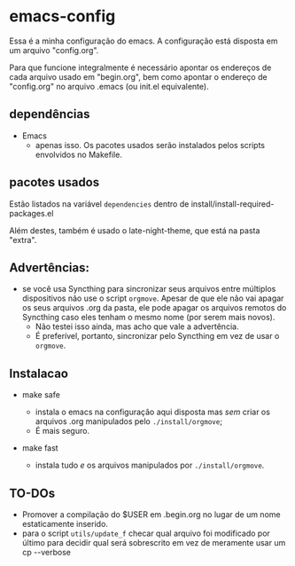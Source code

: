 # emacs-config

Essa é a minha configuração do emacs.
A configuração está disposta em um arquivo "config.org".

Para que funcione integralmente é necessário apontar os endereços de cada arquivo usado em "begin.org", bem como apontar o endereço de "config.org" no arquivo .emacs (ou init.el equivalente).

## dependências
- Emacs
	- apenas isso. Os pacotes usados serão instalados pelos scripts envolvidos no Makefile.

## pacotes usados

Estão listados na variável ``dependencies`` dentro de install/install-required-packages.el

Além destes, também é usado o late-night-theme, que está na pasta "extra".

## Advertências:
- se você usa Syncthing para sincronizar seus arquivos entre múltiplos dispositivos não use o script ``orgmove``. Apesar de que ele não vai apagar os seus arquivos .org da pasta, ele pode apagar os arquivos remotos do Syncthing caso eles tenham o mesmo nome (por serem mais novos).
	- Não testei isso ainda, mas acho que vale a advertência. 
	- É preferível, portanto, sincronizar pelo Syncthing em vez de usar o ``orgmove``. 

## Instalacao
- make safe 
	- instala o emacs na configuraçâo aqui disposta mas _sem_ criar os arquivos .org manipulados pelo `./install/orgmove`;
	- É mais seguro. 

- make fast
	- instala tudo *e* os arquivos manipulados por `./install/orgmove`.

## TO-DOs
- Promover a compilação do $USER em .begin.org no lugar de um nome estaticamente inserido. 
- para o script `utils/update_f` checar qual arquivo foi modificado por último para decidir qual será sobrescrito em vez de meramente usar um cp --verbose 
  